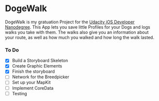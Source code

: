 # DogeWalk

DogeWalk is my gratuation Project for the [Udacity iOS Developer Nanodegree](https://www.udacity.com/course/ios-developer-nanodegree--nd003).
This App lets you save little Profiles for your Dogs and logs walks you take with them. 
The walks also give you an information about your route, as well as how much you walked and how long the walk lasted. 

### To Do
- [x] Build a Storyboard Skeleton
- [x] Create Graphic Elements
- [x] Finish the storyboard
- [ ] Network for the Breedpicker
- [ ] Set up your MapKit
- [ ] Implement CoreData
- [ ] Testing

